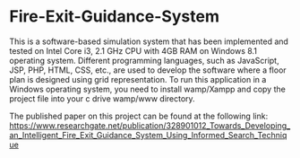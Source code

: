 # Fire-Exit-Guidance-System
This is a software-based simulation system that has been implemented and tested on Intel Core i3, 2.1 GHz CPU with 4GB RAM on Windows 8.1 operating system. Different programming languages, such as JavaScript, JSP, PHP, HTML, CSS, etc., are used to develop the software where a floor plan is designed using grid representation. 
To run this application in a Windows operating system, you need to install wamp/Xampp and copy the project file into your c drive wamp/www directory.

The published paper on this project can be found at the following link:
https://www.researchgate.net/publication/328901012_Towards_Developing_an_Intelligent_Fire_Exit_Guidance_System_Using_Informed_Search_Technique
